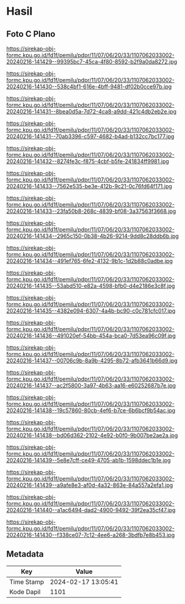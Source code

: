 # Hasil

## Foto C Plano

https://sirekap-obj-formc.kpu.go.id/fd1f/pemilu/pdpr/11/07/06/20/33/1107062033002-20240216-141429--99395bc7-45ca-4f80-8592-b2f9a0da8272.jpg

https://sirekap-obj-formc.kpu.go.id/fd1f/pemilu/pdpr/11/07/06/20/33/1107062033002-20240216-141430--538c4bf1-616e-4bff-9481-df02b0cce97b.jpg

https://sirekap-obj-formc.kpu.go.id/fd1f/pemilu/pdpr/11/07/06/20/33/1107062033002-20240216-141431--8bea0d5a-7d72-4ca8-a9dd-421c4db2eb2e.jpg

https://sirekap-obj-formc.kpu.go.id/fd1f/pemilu/pdpr/11/07/06/20/33/1107062033002-20240216-141431--70ab3396-c597-4682-b4ad-b132cc7bc177.jpg

https://sirekap-obj-formc.kpu.go.id/fd1f/pemilu/pdpr/11/07/06/20/33/1107062033002-20240216-141432--8274fe3c-f875-4cbf-b5fe-241834ff9981.jpg

https://sirekap-obj-formc.kpu.go.id/fd1f/pemilu/pdpr/11/07/06/20/33/1107062033002-20240216-141433--7562e535-be3e-412b-9c21-0c76fd64f171.jpg

https://sirekap-obj-formc.kpu.go.id/fd1f/pemilu/pdpr/11/07/06/20/33/1107062033002-20240216-141433--23fa50b8-268c-4839-bf08-3a37563f3668.jpg

https://sirekap-obj-formc.kpu.go.id/fd1f/pemilu/pdpr/11/07/06/20/33/1107062033002-20240216-141434--2965c150-0b38-4b26-9214-9dd8c28ddb6b.jpg

https://sirekap-obj-formc.kpu.go.id/fd1f/pemilu/pdpr/11/07/06/20/33/1107062033002-20240216-141434--491ef765-6fe2-4132-9b1c-1d2b88c0adbe.jpg

https://sirekap-obj-formc.kpu.go.id/fd1f/pemilu/pdpr/11/07/06/20/33/1107062033002-20240216-141435--53abd510-e82a-4598-bfb0-d4e2186e3c8f.jpg

https://sirekap-obj-formc.kpu.go.id/fd1f/pemilu/pdpr/11/07/06/20/33/1107062033002-20240216-141435--4382e094-6307-4a4b-bc90-c0c781cfc017.jpg

https://sirekap-obj-formc.kpu.go.id/fd1f/pemilu/pdpr/11/07/06/20/33/1107062033002-20240216-141436--491020ef-54bb-454a-bca0-7d53ea96c09f.jpg

https://sirekap-obj-formc.kpu.go.id/fd1f/pemilu/pdpr/11/07/06/20/33/1107062033002-20240216-141437--00706c9b-8a9b-4295-8b72-afb3641b66d9.jpg

https://sirekap-obj-formc.kpu.go.id/fd1f/pemilu/pdpr/11/07/06/20/33/1107062033002-20240216-141437--ac2f5800-3a97-4b63-aa16-e60252687b7e.jpg

https://sirekap-obj-formc.kpu.go.id/fd1f/pemilu/pdpr/11/07/06/20/33/1107062033002-20240216-141438--19c57860-80cb-4ef6-b7ce-6b6bcf9b54ac.jpg

https://sirekap-obj-formc.kpu.go.id/fd1f/pemilu/pdpr/11/07/06/20/33/1107062033002-20240216-141438--bd06d362-2102-4e92-b0f0-9b007be2ae2a.jpg

https://sirekap-obj-formc.kpu.go.id/fd1f/pemilu/pdpr/11/07/06/20/33/1107062033002-20240216-141439--5e8e7cff-ce49-4705-ab1b-1598ddec1b1e.jpg

https://sirekap-obj-formc.kpu.go.id/fd1f/pemilu/pdpr/11/07/06/20/33/1107062033002-20240216-141439--a9afe8e3-af0d-4a32-863e-84a557a2efa1.jpg

https://sirekap-obj-formc.kpu.go.id/fd1f/pemilu/pdpr/11/07/06/20/33/1107062033002-20240216-141440--a1ac6494-dad2-4900-9492-39f2ea35cf47.jpg

https://sirekap-obj-formc.kpu.go.id/fd1f/pemilu/pdpr/11/07/06/20/33/1107062033002-20240216-141430--f338ce07-7c12-4ee6-a268-3bdfb7e8b453.jpg


## Metadata

| Key        | Value               |
| ---------- | ------------------- |
| Time Stamp | 2024-02-17 13:05:41 |
| Kode Dapil | 1101                |




